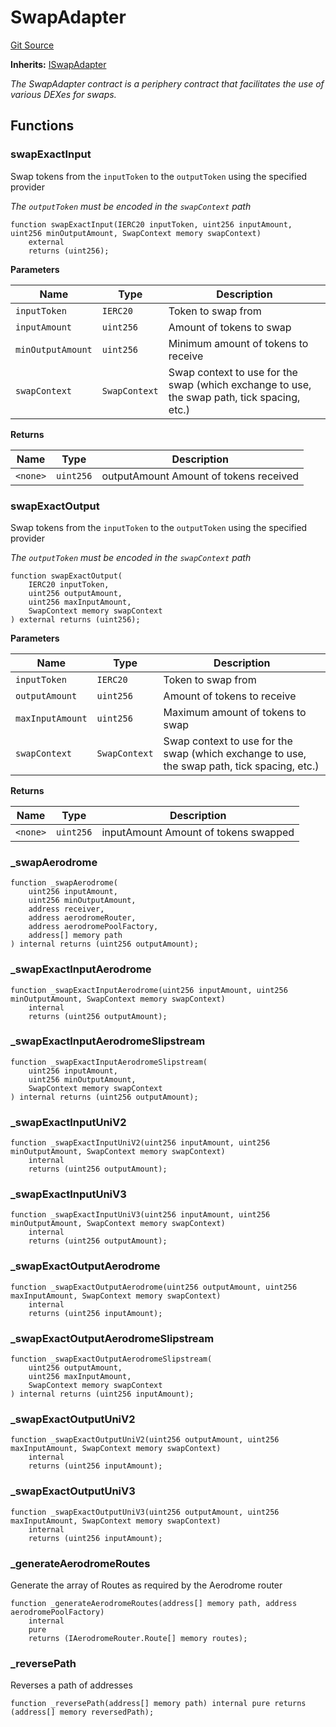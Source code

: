 # SwapAdapter
[Git Source](https://github.com/seamless-protocol/ilm-v2/blob/c66c8e188b984325bffdd199b88ca303e9f58b11/src/periphery/SwapAdapter.sol)

**Inherits:**
[ISwapAdapter](/src/interfaces/periphery/ISwapAdapter.sol/interface.ISwapAdapter.md)

*The SwapAdapter contract is a periphery contract that facilitates the use of various DEXes for swaps.*


## Functions
### swapExactInput

Swap tokens from the `inputToken` to the `outputToken` using the specified provider

*The `outputToken` must be encoded in the `swapContext` path*


```solidity
function swapExactInput(IERC20 inputToken, uint256 inputAmount, uint256 minOutputAmount, SwapContext memory swapContext)
    external
    returns (uint256);
```
**Parameters**

|Name|Type|Description|
|----|----|-----------|
|`inputToken`|`IERC20`|Token to swap from|
|`inputAmount`|`uint256`|Amount of tokens to swap|
|`minOutputAmount`|`uint256`|Minimum amount of tokens to receive|
|`swapContext`|`SwapContext`|Swap context to use for the swap (which exchange to use, the swap path, tick spacing, etc.)|

**Returns**

|Name|Type|Description|
|----|----|-----------|
|`<none>`|`uint256`|outputAmount Amount of tokens received|


### swapExactOutput

Swap tokens from the `inputToken` to the `outputToken` using the specified provider

*The `outputToken` must be encoded in the `swapContext` path*


```solidity
function swapExactOutput(
    IERC20 inputToken,
    uint256 outputAmount,
    uint256 maxInputAmount,
    SwapContext memory swapContext
) external returns (uint256);
```
**Parameters**

|Name|Type|Description|
|----|----|-----------|
|`inputToken`|`IERC20`|Token to swap from|
|`outputAmount`|`uint256`|Amount of tokens to receive|
|`maxInputAmount`|`uint256`|Maximum amount of tokens to swap|
|`swapContext`|`SwapContext`|Swap context to use for the swap (which exchange to use, the swap path, tick spacing, etc.)|

**Returns**

|Name|Type|Description|
|----|----|-----------|
|`<none>`|`uint256`|inputAmount Amount of tokens swapped|


### _swapAerodrome


```solidity
function _swapAerodrome(
    uint256 inputAmount,
    uint256 minOutputAmount,
    address receiver,
    address aerodromeRouter,
    address aerodromePoolFactory,
    address[] memory path
) internal returns (uint256 outputAmount);
```

### _swapExactInputAerodrome


```solidity
function _swapExactInputAerodrome(uint256 inputAmount, uint256 minOutputAmount, SwapContext memory swapContext)
    internal
    returns (uint256 outputAmount);
```

### _swapExactInputAerodromeSlipstream


```solidity
function _swapExactInputAerodromeSlipstream(
    uint256 inputAmount,
    uint256 minOutputAmount,
    SwapContext memory swapContext
) internal returns (uint256 outputAmount);
```

### _swapExactInputUniV2


```solidity
function _swapExactInputUniV2(uint256 inputAmount, uint256 minOutputAmount, SwapContext memory swapContext)
    internal
    returns (uint256 outputAmount);
```

### _swapExactInputUniV3


```solidity
function _swapExactInputUniV3(uint256 inputAmount, uint256 minOutputAmount, SwapContext memory swapContext)
    internal
    returns (uint256 outputAmount);
```

### _swapExactOutputAerodrome


```solidity
function _swapExactOutputAerodrome(uint256 outputAmount, uint256 maxInputAmount, SwapContext memory swapContext)
    internal
    returns (uint256 inputAmount);
```

### _swapExactOutputAerodromeSlipstream


```solidity
function _swapExactOutputAerodromeSlipstream(
    uint256 outputAmount,
    uint256 maxInputAmount,
    SwapContext memory swapContext
) internal returns (uint256 inputAmount);
```

### _swapExactOutputUniV2


```solidity
function _swapExactOutputUniV2(uint256 outputAmount, uint256 maxInputAmount, SwapContext memory swapContext)
    internal
    returns (uint256 inputAmount);
```

### _swapExactOutputUniV3


```solidity
function _swapExactOutputUniV3(uint256 outputAmount, uint256 maxInputAmount, SwapContext memory swapContext)
    internal
    returns (uint256 inputAmount);
```

### _generateAerodromeRoutes

Generate the array of Routes as required by the Aerodrome router


```solidity
function _generateAerodromeRoutes(address[] memory path, address aerodromePoolFactory)
    internal
    pure
    returns (IAerodromeRouter.Route[] memory routes);
```

### _reversePath

Reverses a path of addresses


```solidity
function _reversePath(address[] memory path) internal pure returns (address[] memory reversedPath);
```

